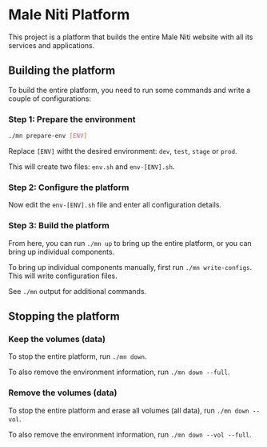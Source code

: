 # Male Niti Platform

This project is a platform that builds the entire Male Niti website with all its services and applications.

## Building the platform

To build the entire platform, you need to run some commands and write a couple of configurations:

### Step 1: Prepare the environment

```bash
./mn prepare-env [ENV]
```

Replace `[ENV]` witht the desired environment: `dev`, `test`, `stage` or `prod`.

This will create two files: `env.sh` and `env-[ENV].sh`.

### Step 2: Configure the platform

Now edit the `env-[ENV].sh` file and enter all configuration details.

### Step 3: Build the platform

From here, you can run `./mn up` to bring up the entire platform, or you can bring up individual components.

To bring up individual components manually, first run `./mn write-configs`. This will write configuration files.

See `./mn` output for additional commands.

## Stopping the platform

### Keep the volumes (data)

To stop the entire platform, run `./mn down`.

To also remove the environment information, run `./mn down --full`.

### Remove the volumes (data)

To stop the entire platform and erase all volumes (all data), run `./mn down --vol`.

To also remove the environment information, run `./mn down --vol --full`.
